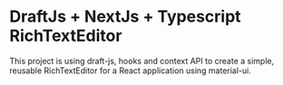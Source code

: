 # DraftJs + NextJs + Typescript RichTextEditor

This project is using draft-js, hooks and context API to create a simple, reusable RichTextEditor for a React application using material-ui.
